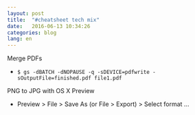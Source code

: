 ```yaml
---
layout: post
title:  "#cheatsheet tech mix"
date:   2016-06-13 10:34:26
categories: blog
lang: en
---
```


Merge PDFs

* `$ gs -dBATCH -dNOPAUSE -q -sDEVICE=pdfwrite -sOutputFile=finished.pdf file1.pdf`

PNG to JPG with OS X Preview

* Preview > File > Save As (or File > Export) > Select format ...







